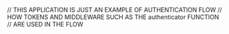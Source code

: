 
// THIS APPLICATION IS JUST AN EXAMPLE OF AUTHENTICATION FLOW 
// HOW TOKENS AND MIDDLEWARE SUCH AS THE  authenticator FUNCTION 
// ARE USED IN THE FLOW 


